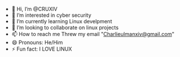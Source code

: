 - 👋 Hi, I’m @CRUXIV
- 👀 I’m interested in cyber security
- 🌱 I’m currently learning Linux develpment 
- 💞️ I’m looking to collaborate on linux projects
- 📫 How to reach me Threw my email "Charlieulmanxiv@gmail.com"
- 😄 Pronouns: He/Him
- ⚡ Fun fact: I LOVE LINUX
